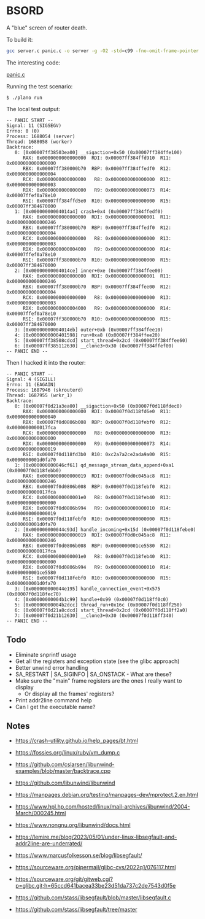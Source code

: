 # BSORD

A "blue" screen of router death.

To build it:

~~~ sh
gcc server.c panic.c -o server -g -O2 -std=c99 -fno-omit-frame-pointer -lunwind -Wall -Wextra
~~~

The interesting code:

[panic.c](panic.c)

Running the test scenario:

~~~
$ ./plano run
~~~

The local test output:

~~~
-- PANIC START --
Signal: 11 (SIGSEGV)
Errno: 0 (0)
Process: 1688054 (server)
Thread: 1688058 (worker)
Backtrace:
   0: [0x00007ff38503ea00] __sigaction+0x50 (0x00007ff384ffe100)
      RAX: 0x0000000000000000  RDI: 0x00007ff384ffd910  R11: 0x0000000000000000
      RBX: 0x00007ff380000b70  RBP: 0x00007ff384ffedf0  R12: 0x0000000000000004
      RCX: 0x0000000000000000   R8: 0x0000000000000000  R13: 0x0000000000000003
      RDX: 0x0000000000000000   R9: 0x0000000000000073  R14: 0x00007ffef0a78e10
      RSI: 0x00007ff384ffd5e0  R10: 0x0000000000000000  R15: 0x00007ff384670000
   1: [0x00000000004014a4] crash+0x4 (0x00007ff384ffedf0)
      RAX: 0x0000000000000000  RDI: 0x0000000000000001  R11: 0x0000000000000246
      RBX: 0x00007ff380000b70  RBP: 0x00007ff384ffedf0  R12: 0x0000000000000004
      RCX: 0x0000000000000000   R8: 0x0000000000000000  R13: 0x0000000000000003
      RDX: 0x0000000000004000   R9: 0x0000000000000000  R14: 0x00007ffef0a78e10
      RSI: 0x00007ff380000b70  R10: 0x0000000000000000  R15: 0x00007ff384670000
   2: [0x00000000004014ce] inner+0xe (0x00007ff384ffee00)
      RAX: 0x0000000000000000  RDI: 0x0000000000000001  R11: 0x0000000000000246
      RBX: 0x00007ff380000b70  RBP: 0x00007ff384ffee00  R12: 0x0000000000000004
      RCX: 0x0000000000000000   R8: 0x0000000000000000  R13: 0x0000000000000003
      RDX: 0x0000000000004000   R9: 0x0000000000000000  R14: 0x00007ffef0a78e10
      RSI: 0x00007ff380000b70  R10: 0x0000000000000000  R15: 0x00007ff384670000
   3: [0x00000000004014eb] outer+0xb (0x00007ff384ffee10)
   4: [0x0000000000401598] run+0xa8 (0x00007ff384ffee20)
   5: [0x00007ff38508cdcd] start_thread+0x2cd (0x00007ff384ffee60)
   6: [0x00007ff385112630] __clone3+0x30 (0x00007ff384ffef00)
-- PANIC END --
~~~

Then I hacked it into the router:

~~~
-- PANIC START --
Signal: 4 (SIGILL)
Errno: 11 (EAGAIN)
Process: 1687946 (skrouterd)
Thread: 1687955 (wrkr_1)
Backtrace:
   0: [0x00007f0d21a3ea00] __sigaction+0x50 (0x00007f0d118fdec0)
      RAX: 0x0000000000000000  RDI: 0x00007f0d118fd6e0  R11: 0x0000000000000040
      RBX: 0x00007f0d0806b008  RBP: 0x00007f0d118febf0  R12: 0x0000000000017fca
      RCX: 0x0000000000000000   R8: 0x0000000000000000  R13: 0x0000000000000000
      RDX: 0x0000000000000000   R9: 0x0000000000000073  R14: 0x0000000000000019
      RSI: 0x00007f0d118fd3b0  R10: 0xc2a7a2ce2ada9a00  R15: 0x0000000001d0fa70
   1: [0x000000000046cf61] qd_message_stream_data_append+0xa1 (0x00007f0d118febb0)
      RAX: 0x0000000000000019  RDI: 0x00007f0d0c045ac8  R11: 0x0000000000000246
      RBX: 0x00007f0d0806b008  RBP: 0x00007f0d118febf0  R12: 0x0000000000017fca
      RCX: 0x00000000000001e0   R8: 0x00007f0d118feb40  R13: 0x0000000000000000
      RDX: 0x00007f0d0806b994   R9: 0x0000000000000010  R14: 0x0000000000000019
      RSI: 0x00007f0d118febf0  R10: 0x0000000000000000  R15: 0x0000000001d0fa70
   2: [0x000000000044c93d] handle_incoming+0x15d (0x00007f0d118febe0)
      RAX: 0x0000000000000019  RDI: 0x00007f0d0c045ac8  R11: 0x0000000000000246
      RBX: 0x00007f0d0806b008  RBP: 0x0000000001ce5580  R12: 0x0000000000017fca
      RCX: 0x00000000000001e0   R8: 0x00007f0d118feb40  R13: 0x0000000000000000
      RDX: 0x00007f0d0806b994   R9: 0x0000000000000010  R14: 0x0000000001ce5580
      RSI: 0x00007f0d118febf0  R10: 0x0000000000000000  R15: 0x0000000001d0fa70
   3: [0x000000000044e195] handle_connection_event+0x575 (0x00007f0d118fec70)
   4: [0x00000000004b1c99] handle+0x99 (0x00007f0d118ff0c0)
   5: [0x00000000004b2dcc] thread_run+0x16c (0x00007f0d118ff250)
   6: [0x00007f0d21a8cdcd] start_thread+0x2cd (0x00007f0d118ff2a0)
   7: [0x00007f0d21b12630] __clone3+0x30 (0x00007f0d118ff340)
-- PANIC END --
~~~

## Todo

- Eliminate snprintf usage
- Get all the registers and exception state (see the glibc approach)
- Better unwind error handling
- SA_RESTART | SA_SIGINFO | SA_ONSTACK - What are these?
- Make sure the "main" frame registers are the ones I really want to display
  - Or display all the frames' registers?
- Print addr2line command help
- Can I get the executable name?

## Notes

* https://crash-utility.github.io/help_pages/bt.html
* https://fossies.org/linux/ruby/vm_dump.c
* https://github.com/cslarsen/libunwind-examples/blob/master/backtrace.cpp
* https://github.com/libunwind/libunwind
* https://manpages.debian.org/testing/manpages-dev/mprotect.2.en.html
* https://www.hpl.hp.com/hosted/linux/mail-archives/libunwind/2004-March/000245.html
* https://www.nongnu.org/libunwind/docs.html

* https://lemire.me/blog/2023/05/01/under-linux-libsegfault-and-addr2line-are-underrated/
* https://www.marcusfolkesson.se/blog/libsegfault/
* https://sourceware.org/pipermail/glibc-cvs/2022q1/076117.html
* <https://sourceware.org/git/gitweb.cgi?p=glibc.git;h=65ccd641bacea33be23d51da737c2de7543d0f5e>

* https://github.com/stass/libsegfault/blob/master/libsegfault.c
* https://github.com/stass/libsegfault/tree/master
